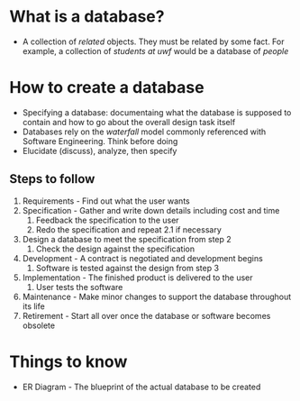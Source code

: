 # What is a database?
- A collection of *related* objects. They must be related by some fact. For example, a collection of *students at uwf* would be a database of *people*
# How to create a database
- Specifying a database: documentaing what the database is supposed to contain and how to go about the overall design task itself
- Databases rely on the *waterfall* model commonly referenced with Software Engineering. Think before doing
- Elucidate (discuss), analyze, then specify
## Steps to follow
1. Requirements - Find out what the user wants
2. Specification - Gather and write down details including cost and time
	1. Feedback the specification to the user
	2. Redo the specification and repeat 2.1 if necessary
3. Design a database to meet the specification from step 2
	1. Check the design against the specification
4. Development - A contract is negotiated and development begins
	1. Software is tested against the design from step 3
5. Implementation - The finished product  is delivered to the user
	1. User tests the software
6. Maintenance - Make minor changes to support the database throughout its life
7. Retirement - Start all over once the database or software becomes obsolete
# Things to know
- ER Diagram - The blueprint of the actual database to be created